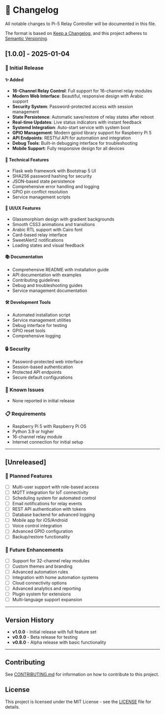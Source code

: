 # 📝 Changelog

All notable changes to Pi-5 Relay Controller will be documented in this file.

The format is based on [Keep a Changelog](https://keepachangelog.com/en/1.0.0/),
and this project adheres to [Semantic Versioning](https://semver.org/spec/v2.0.0.html).

## [1.0.0] - 2025-01-04

### 🎉 Initial Release

#### ✨ Added
- **16-Channel Relay Control**: Full support for 16-channel relay modules
- **Modern Web Interface**: Beautiful, responsive design with Arabic support
- **Security System**: Password-protected access with session management
- **State Persistence**: Automatic save/restore of relay states after reboot
- **Real-time Updates**: Live status indicators with instant feedback
- **Systemd Integration**: Auto-start service with system boot
- **GPIO Management**: Modern gpiod library support for Raspberry Pi 5
- **API Endpoints**: RESTful API for automation and integration
- **Debug Tools**: Built-in debugging interface for troubleshooting
- **Mobile Support**: Fully responsive design for all devices

#### 🔧 Technical Features
- Flask web framework with Bootstrap 5 UI
- SHA256 password hashing for security
- JSON-based state persistence
- Comprehensive error handling and logging
- GPIO pin conflict resolution
- Service management scripts

#### 🎨 UI/UX Features
- Glassmorphism design with gradient backgrounds
- Smooth CSS3 animations and transitions
- Arabic RTL support with Cairo font
- Card-based relay interface
- SweetAlert2 notifications
- Loading states and visual feedback

#### 📚 Documentation
- Comprehensive README with installation guide
- API documentation with examples
- Contributing guidelines
- Debug and troubleshooting guides
- Service management documentation

#### 🛠️ Development Tools
- Automated installation script
- Service management utilities
- Debug interface for testing
- GPIO reset tools
- Comprehensive logging

### 🔒 Security
- Password-protected web interface
- Session-based authentication
- Protected API endpoints
- Secure default configurations

### 🐛 Known Issues
- None reported in initial release

### 📋 Requirements
- Raspberry Pi 5 with Raspberry Pi OS
- Python 3.9 or higher
- 16-channel relay module
- Internet connection for initial setup

---

## [Unreleased]

### 🚧 Planned Features
- [ ] Multi-user support with role-based access
- [ ] MQTT integration for IoT connectivity
- [ ] Scheduling system for automated control
- [ ] Email notifications for relay events
- [ ] REST API authentication with tokens
- [ ] Database backend for advanced logging
- [ ] Mobile app for iOS/Android
- [ ] Voice control integration
- [ ] Advanced GPIO configuration
- [ ] Backup/restore functionality

### 🔮 Future Enhancements
- [ ] Support for 32-channel relay modules
- [ ] Custom themes and branding
- [ ] Advanced automation rules
- [ ] Integration with home automation systems
- [ ] Cloud connectivity options
- [ ] Advanced analytics and reporting
- [ ] Plugin system for extensions
- [ ] Multi-language support expansion

---

## Version History

- **v1.0.0** - Initial release with full feature set
- **v0.9.0** - Beta release for testing
- **v0.8.0** - Alpha release with basic functionality

---

## Contributing

See [CONTRIBUTING.md](CONTRIBUTING.md) for information on how to contribute to this project.

## License

This project is licensed under the MIT License - see the [LICENSE](LICENSE) file for details.
